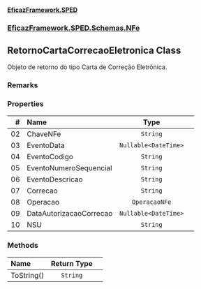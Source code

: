 #### [EficazFramework.SPED](EficazFrameworkSPED.md 'EficazFramework SPED')
### [EficazFramework.SPED.Schemas.NFe](EficazFramework.SPED.Schemas.NFe.md 'EficazFramework.SPED.Schemas.NFe')

## RetornoCartaCorrecaoEletronica Class

Objeto de retorno do tipo Carta de Correção Eletrônica.

### Remarks
### Properties

| # | Name | Type | |
| ---: | :--- | :---: | :--- |
| 02 | ChaveNFe | `String` |  |
| 03 | EventoData | `Nullable<DateTime>` |  |
| 04 | EventoCodigo | `String` |  |
| 05 | EventoNumeroSequencial | `String` |  |
| 06 | EventoDescricao | `String` |  |
| 07 | Correcao | `String` |  |
| 08 | Operacao | `OperacaoNFe` |  |
| 09 | DataAutorizacaoCorrecao | `Nullable<DateTime>` |  |
| 10 | NSU | `String` |  |
### Methods

| Name | Return Type | |
| :--- | :---: | :--- |
| ToString() | `String` |  |
